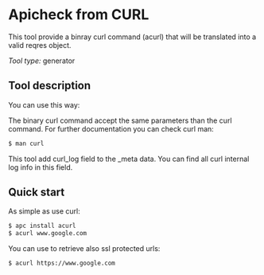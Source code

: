 Apicheck from CURL
==================

This tool provide a binray curl command (acurl) that will be translated into a
valid reqres object. 

*Tool type:* generator

## Tool description

You can use this way:

The binary curl command accept the same parameters than the curl command. For 
further documentation you can check curl man:

```bash
$ man curl
```

This tool add curl_log field to the _meta data. You can find all curl internal
log info in this field.

## Quick start

As simple as use curl:

```bash
$ apc install acurl
$ acurl www.google.com
```

You can use to retrieve also ssl protected urls:

```bash
$ acurl https://www.google.com
```

